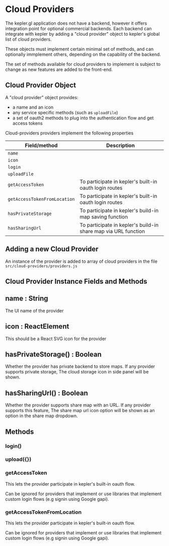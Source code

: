 # Cloud Providers

The kepler.gl application does not have a backend, however it offers integration point for optional commercial backends. Each backend can integrate with kepler by adding a "cloud provider" object to kepler's global list of cloud providers.

These objects must implement certain minimal set of methods, and can optionally immplement others, depending on the capability of the backend.

The set of methods available for cloud providers to implement is subject to change as new features are added to the front-end.


## Cloud Provider Object

A "cloud provider" object provides:
- a name and an icon
- any service specific methods (such as `uploadFile`)
- a set of oauth2 methods to plug into the authentication flow and get access tokens

Cloud-providers providers implement the following properties

| Field/method | Description |
| --- | --- |
| `name` | |
| `icon` | |
| `login` | |
| `uploadFile` | |
| `getAccessToken` | To participate in kepler's built-in oauth login routes |
| `getAccessTokenFromLocation` | To participate in kepler's built-in oauth login routes |
| `hasPrivateStorage` | To participate in kepler's build-in map saving function |
| `hasSharingUrl` | To participate in kepler's build-in share map via URL function |

## Adding a new Cloud Provider

An instance of the provider is added to array of cloud providers in the file `src/cloud-providers/providers.js`

## Cloud Provider Instance Fields and Methods

## name : String

The UI name of the provider

## icon : ReactElement

This should be a React SVG icon for the provider

## hasPrivateStorage() : Boolean

Whether the provider has private backend to store maps. If any provider supports private storage, The cloud storage icon in side panel will be shown.

## hasSharingUrl() : Boolean

Whether the provider supports share map with an URL. If any provider supports this feature, The share map url icon option will be shown as an option in the share map dropdown.

## Methods

### login()

### upload({})

### getAccessToken

This lets the provider participate in kepler's built-in oauth flow.

Can be ignored for providers that implement or use libraries that implement custom login flows (e.g signin using Google gapi).

### getAccessTokenFromLocation

This lets the provider participate in kepler's built-in oauth flow.

Can be ignored for providers that implement or use libraries that implement custom login flows (e.g signin using Google gapi).

